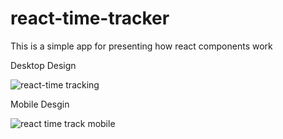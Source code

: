 # react-time-tracker

This is a simple app for presenting how react components work

Desktop Design

![react-time tracking](https://user-images.githubusercontent.com/103315419/208879130-8ea0343f-8114-460e-9a6b-72ff816a0676.png)

Mobile Desgin 

![react time track mobile](https://user-images.githubusercontent.com/103315419/208879359-f9d9ae3a-c57b-422d-ad61-7ecd104242a6.png)
